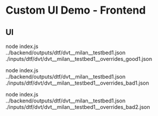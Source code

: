 # Custom UI Demo - Frontend

## UI

node index.js \
    ../backend/outputs/dtf/dvt__milan__testbed1.json \
    ./inputs/dtf/dvt/dvt__milan__testbed1__overrides_good1.json

node index.js \
    ../backend/outputs/dtf/dvt__milan__testbed1.json \
    ./inputs/dtf/dvt/dvt__milan__testbed1__overrides_bad1.json

node index.js \
    ../backend/outputs/dtf/dvt__milan__testbed1.json \
    ./inputs/dtf/dvt/dvt__milan__testbed1__overrides_bad2.json

